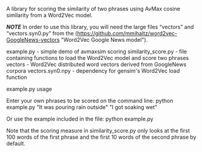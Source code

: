 A library for scoring the similarity of two phrases using AvMax cosine similarity from a Word2Vec model.

***NOTE***
In order to use this library, you will need the large files “vectors” and “vectors.syn0.py” from the (https://github.com/mmihaltz/word2vec-GoogleNews-vectors "Word2Vec Google News model").

example.py - simple demo of avmaxsim scoring
similarity_score.py - file containing functions to load the Word2Vec model and score two phrases
vectors - Word2Vec distributed word vectors derived from GoogleNews corpora
vectors.syn0.npy - dependency for gensim's Word2Vec load function 

example.py usage

Enter your own phrases to be scored on the command line:
python example.py "It was pouring rain outside" "I got soaking wet"

Or use the example included in the file:
python example.py

Note that the scoring measure in similarity_score.py only looks at the first 100 words of the first phrase and the first 10 words of the second phrase by default.
